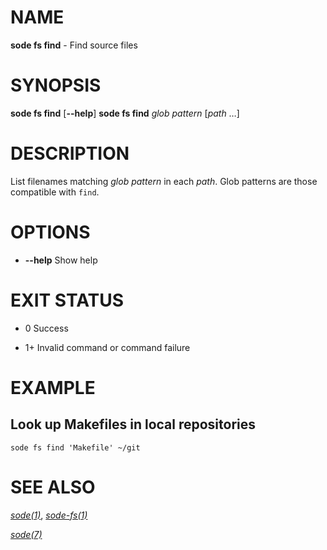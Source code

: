 # NAME

**sode fs find** - Find source files

# SYNOPSIS

**sode fs find** \[**--help**\]
**sode fs find** *glob pattern* \[*path* …\]

# DESCRIPTION

List filenames matching *glob pattern* in each *path*.  Glob patterns are those compatible with
`find`.

# OPTIONS

  - **--help**
    Show help

# EXIT STATUS

  - 0
    Success

  - 1+
    Invalid command or command failure

# EXAMPLE

## Look up Makefiles in local repositories

```shell
sode fs find 'Makefile' ~/git
```

# SEE ALSO

[*sode(1)*](./sode.1.md), [*sode-fs(1)*](./sode-fs.1.md)

[*sode(7)*](./sode.7.md)
